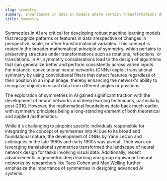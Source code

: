 ```yaml
---
slug: symmetry
summary: Invariances in data or models where certain transformations do not affect the outcomes or predictions.
title: Symmetry
---
```


Symmetries in AI are critical for developing robust machine learning models that recognize patterns or features in data irrespective of changes in perspective, scale, or other transformational variables. This concept is rooted in the broader mathematical principle of symmetry, which pertains to preserving structure under transformations such as rotations, reflections, or translations. In AI, symmetry considerations lead to the design of algorithms that can generalize better and perform consistently across varied inputs. For instance, convolutional neural networks (CNNs) exploit translational symmetry by using convolutional filters that detect features regardless of their position in an input image, thereby enhancing the network's ability to recognize objects in visual data from different angles or positions.

The exploration of symmetries in AI gained significant traction with the development of neural networks and deep learning techniques, particularly post-2010. However, the mathematical foundations date back much earlier, with symmetry principles being a long-standing element of both theoretical and applied mathematics.

While it's challenging to pinpoint specific individuals responsible for integrating the concept of symmetries into AI due to its broad and foundational nature, the development of CNNs by Yann LeCun and colleagues in the late 1980s and early 1990s was pivotal. Their work on leveraging translational symmetries transformed the landscape of neural network design for tasks involving visual data. Additionally, recent advancements in geometric deep learning and group equivariant neural networks by researchers like Taco Cohen and Max Welling further emphasize the importance of symmetries in designing advanced AI systems.

